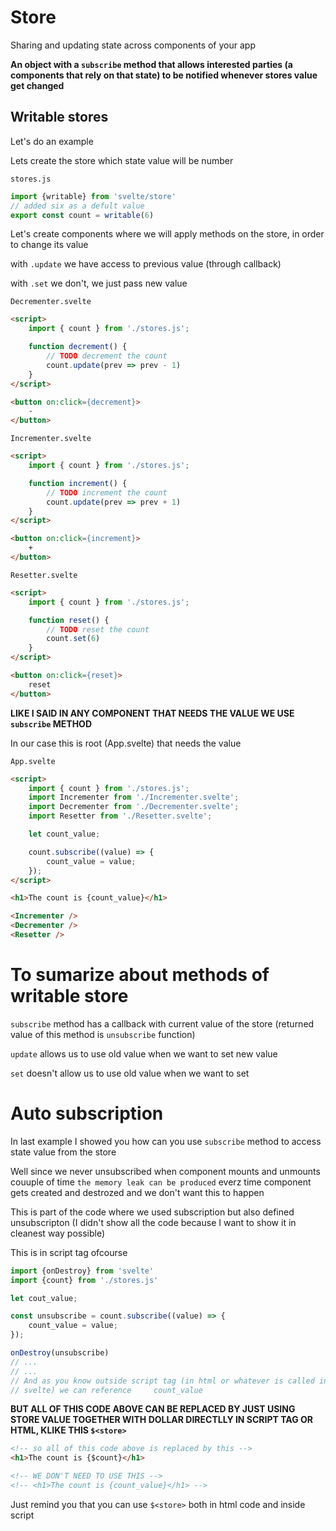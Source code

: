 # Store

Sharing and updating state across components of your app

**An object with a `subscribe` method that allows interested parties (a components that rely on that state) to be notified whenever stores value get changed**

## Writable stores

Let's do an example

Lets create the store which state value will be number

`stores.js`

```js
import {writable} from 'svelte/store'
// added six as a defult value
export const count = writable(6)
```

Let's create components where we will apply methods on the store, in order to change its value

with `.update` we have access to previous value (through callback)

with `.set` we don't, we just pass new value


`Decrementer.svelte`

```html
<script>
	import { count } from './stores.js';

	function decrement() {
		// TODO decrement the count
		count.update(prev => prev - 1)
	}
</script>

<button on:click={decrement}>
	-
</button>
```

`Incrementer.svelte`

```html
<script>
	import { count } from './stores.js';

	function increment() {
		// TODO increment the count
		count.update(prev => prev + 1)
	}
</script>

<button on:click={increment}>
	+
</button>
```

`Resetter.svelte`

```html
<script>
	import { count } from './stores.js';

	function reset() {
		// TODO reset the count
		count.set(6)
	}
</script>

<button on:click={reset}>
	reset
</button>
```

**LIKE I SAID IN ANY COMPONENT THAT NEEDS THE VALUE WE USE `subscribe` METHOD**

In our case this is root (App.svelte) that needs the value

`App.svelte`

```html
<script>
	import { count } from './stores.js';
	import Incrementer from './Incrementer.svelte';
	import Decrementer from './Decrementer.svelte';
	import Resetter from './Resetter.svelte';

	let count_value;

	count.subscribe((value) => {
		count_value = value;
	});
</script>

<h1>The count is {count_value}</h1>

<Incrementer />
<Decrementer />
<Resetter />
```

# To sumarize about methods of writable store

`subscribe` method has a callback with current value of the store (returned value of this method is `unsubscribe` function)

`update` allows us to use old value when we want to set new value

`set` doesn't allow us to use old value when we want to set

# Auto subscription

In last example I showed you how can you use `subscribe` method to access state value from the store

Well since we never unsubscribed when component mounts and unmounts couuple of time `the memory leak can be produced` everz time component gets created and destrozed and we don't want this to happen

This is part of the code where we used subscription but also defined unsubscripton (I didn't show all the code because I want to show it in cleanest way possible)

This is in script tag ofcourse

```js
import {onDestroy} from 'svelte'
import {count} from './stores.js'

let cout_value;

const unsubscribe = count.subscribe((value) => {
	count_value = value;
});

onDestroy(unsubscribe)
// ...
// ...
// And as you know outside script tag (in html or whatever is called in 
// svelte) we can reference     count_value

```

**BUT ALL OF THIS CODE ABOVE CAN BE REPLACED BY JUST USING STORE VALUE TOGETHER WITH DOLLAR DIRECTLLY IN SCRIPT TAG OR HTML, KLIKE THIS `$<store>`**

```html
<!-- so all of this code above is replaced by this -->
<h1>The count is {$count}</h1>

<!-- WE DON'T NEED TO USE THIS -->
<!-- <h1>The count is {count_value}</h1> -->
```

Just remind you that you can use `$<store>` both in html code and inside script 






